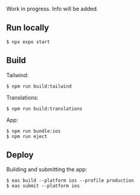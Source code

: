 
Work in progress. Info will be added.

## Run locally

```
$ npx expo start
```

## Build

Tailwind:
```
$ npm run build:tailwind
```

Translations:
```
$ npm run build:translations
```

App:
```
$ npm run bundle:ios
$ npm run eject
```

## Deploy

Building and submitting the app:
```
$ eas build --platform ios --profile production 
$ eas submit --platform ios
```
